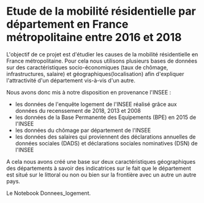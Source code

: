 # Etude de la mobilité résidentielle par département en France métropolitaine entre 2016 et 2018

L'objectif de ce projet est d'étudier les causes de la mobilité résidentielle en France métropolitaine. Pour cela nous utilisons plusieurs bases de données sur des caractéristiques socio-économiques (taux de chômage, infrastructures, salaire) et géographiques(localisation) afin d'expliquer l'attractivité d'un département vis-à-vis d'un autre.

Nous avons donc mis à notre disposition en provenance l'INSEE :
- les données de l'enquête logement de l'INSEE réalisé grâce aux données du recenssement de 2018, 2013 et 2008
- les données de la Base Permanente des Equipements (BPE) en 2015 de l'INSEE
- les données du chômage par département de l'INSEE
- les données des salaires qui proviennent des déclarations annuelles de données sociales (DADS) et déclarations sociales nominatives (DSN) de l'INSEE

A cela nous avons créé une base sur deux caractéristiques géographiques des départements à savoir des indicatrices sur le fait que le département est situé sur le littoral ou non ou bien sur la frontière avec un autre un autre pays.

Le Notebook Donnees_logement.

